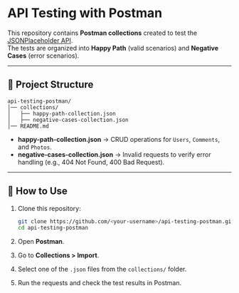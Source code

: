 # API Testing with Postman

This repository contains **Postman collections** created to test the [JSONPlaceholder API](https://jsonplaceholder.typicode.com/).  
The tests are organized into **Happy Path** (valid scenarios) and **Negative Cases** (error scenarios).

---

## 📂 Project Structure
```plaintext
api-testing-postman/
│── collections/
│   ├── happy-path-collection.json
│   ├── negative-cases-collection.json
│── README.md
```
- **happy-path-collection.json** → CRUD operations for `Users`, `Comments`, and `Photos`.
- **negative-cases-collection.json** → Invalid requests to verify error handling (e.g., 404 Not Found, 400 Bad Request).

---
## 🚀 How to Use

1. Clone this repository:  
   ```bash
   git clone https://github.com/<your-username>/api-testing-postman.git
   cd api-testing-postman
   ```   

2. Open **Postman**.  
3. Go to **Collections > Import**.  
4. Select one of the `.json` files from the `collections/` folder.  
5. Run the requests and check the test results in Postman.  
